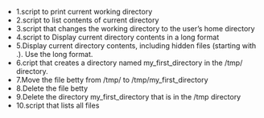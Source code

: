 + 1.script to print current working directory
+ 2.script to list contents of current directory
+ 3.script that changes the working directory to the user’s home directory
+ 4.script to Display current directory contents in a long format
+ 5.Display current directory contents, including hidden files (starting with .). Use the long format.
+ 6.cript that creates a directory named my_first_directory in the /tmp/ directory.
+ 7.Move the file betty from /tmp/ to /tmp/my_first_directory
+ 8.Delete the file betty
+ 9.Delete the directory my_first_directory that is in the /tmp directory
+ 10.script that lists all files 
